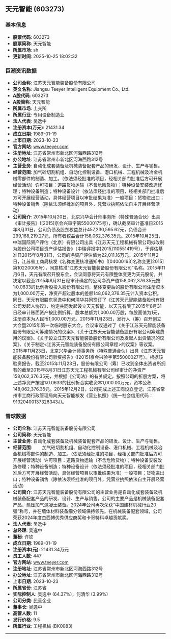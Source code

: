 ## 天元智能 (603273)

### 基本信息

- **股票代码**: 603273
- **股票简称**: 天元智能
- **所属市场**: sh
- **更新时间**: 2025-10-25 18:02:32

### 巨潮资讯数据

- **公司全称**: 江苏天元智能装备股份有限公司
- **英文名称**: Jiangsu Teeyer Intelligent Equipment Co., Ltd.
- **A股代码**: 603273
- **A股简称**: 天元智能
- **所属市场**: 上交所
- **所属行业**: 专用设备制造业
- **法人代表**: 吴逸中
- **注册资本(万元)**: 21431.34
- **成立日期**: 1989-01-19
- **上市日期**: 2023-10-23
- **官方网站**: www.teeyer.com
- **注册地址**: 江苏省常州市新北区河海西路312号
- **办公地址**: 江苏省常州市新北区河海西路312号
- **主营业务**: 自动化成套装备及机械装备配套产品的研发、设计、生产与销售。
- **经营范围**: 加气砼切割机组、自动化控制设备、港口机械、工程机械及冶金机械零部件的制造、加工。（依法须经批准的项目，经相关部门批准后方可开展经营活动）许可项目：道路货物运输（不含危险货物）；特种设备安装改造修理；特种设备制造；特种设备设计（依法须经批准的项目，经相关部门批准后方可开展经营活动，具体经营项目以审批结果为准）一般项目：货物进出口；特种设备销售（除依法须经批准的项目外，凭营业执照依法自主开展经营活动）
- **公司简介**: 2015年10月20日，北京兴华会计师事务所（特殊普通合伙）出具《审计报告》([2015]京会兴审字第55000175号），确认截至审计基准日2015年8月31日，公司负债及股东权益总计457,230,595.62元，负债合计299,168,219.27元，所有者权益合计158,062,376.35元。2015年10月25日，中瑞国际资产评估（北京）有限公司出具《江苏天元工程机械有限公司拟改制为股份公司项目资产评估报告》（中瑞评报字[2015]110551419号），于评估基准日2015年8月31日，公司的净资产评估值为22,011.16万元。2015年11月2日，江苏省工商局核发《名称变更核准通知书》([04000163]名称变更[2015]第10220005号），同意核准“江苏天元智能装备股份有限公司”名称。2015年11月6日，天元有限召开股东会，会议同意将天元有限整体变更为天元股份，并决定以截至2015年8月31日经审计确定的公司净资产值158,062,376.35元按1:0.0633的比例折股投入股份有限公司，整体变更后的股份有限公司注册资本为1,000.00万元，净资产超过股本的差额148,062,376.35元计入资本公积。同日，天元有限股东吴逸中和何清华共同签订了《江苏天元智能装备股份有限公司发起人协议》，约定共同发起设立天元智能，以天元有限于2015年8月31日经审计账面资产按比例折算，股本总额为1,000.00万股，每股面值为1元，注册资本为人民币1,000.00万元。2015年11月23日，发行人（筹）召开创立大会暨2015年第一次临时股东大会，会议审议通过了《关于江苏天元智能装备股份有限公司筹建情况的议案》、《关于江苏天元智能装备股份有限公司筹建费用的议案》、《关于设立江苏天元智能装备股份有限公司及发起人出资情况的议案》、《关于制定<江苏天元智能装备股份有限公司章程>的议案》等议案。2015年11月23日，北京兴华会计师事务所（特殊普通合伙）出具《江苏天元智能装备股份有限公司验资报告》([2015]京会兴验字第55000027号）。根据该验资报告，截至2015年11月23日，股份有限公司（筹）已收到全体出资者所拥有的截至2015年8月31日江苏天元工程机械有限公司经审计的净资产158,062,376.35元，并根据《公司法》的有关规定，按照公司的折股方案，将上述净资产按照1:0.0633的比例折合实收资本1,000.00万元，资本公积148,062,376.35元。2015年12月2日，公司完成上述工商设立登记，江苏省常州市工商行政管理局向天元智能核发《营业执照》（统一社会信用代码：91320400137326343J)。

### 雪球数据

- **公司全称**: 江苏天元智能装备股份有限公司
- **公司简称**: 天元智能
- **主营业务**: 自动化成套装备及机械装备配套产品的研发、设计、生产与销售。
- **经营范围**: 　　加气砼切割机组、自动化控制设备、港口机械、工程机械及冶金机械零部件的制造、加工。（依法须经批准的项目，经相关部门批准后方可开展经营活动）许可项目：道路货物运输（不含危险货物）；特种设备安装改造修理；特种设备制造；特种设备设计（依法须经批准的项目，经相关部门批准后方可开展经营活动，具体经营项目以审批结果为准）一般项目：货物进出口；特种设备销售（除依法须经批准的项目外，凭营业执照依法自主开展经营活动）
- **公司简介**: 江苏天元智能装备股份有限公司的主营业务是自动化成套装备及机械装备配套产品的研发、设计、生产与销售。公司的主要产品是机械装备配套产品、蒸压加气混凝土装备。2024年公司再次荣获“中国建材机械行业20强”称号，并在墙体材料装备细分领域保持领先。在机械装备配套领域，公司荣获2024年度杰西博优秀供应商奖和卡哥特科卓越贡献奖。
- **法人代表**: 吴逸中
- **总经理**: 吴逸中
- **董秘**: 许钦
- **成立日期**: 1989-01-19
- **注册资本(元)**: 21431.34万元
- **员工人数**: 447
- **官方网站**: www.teeyer.com
- **注册地址**: 江苏省常州市新北区河海西路312号
- **办公地址**: 江苏省常州市新北区河海西路312号
- **上市日期**: 2023-10-23
- **所属省份**: 江苏省
- **实际控制人**: 吴逸中 (64.37%)，何清华 (3.99%)
- **公司分类**: 民营企业
- **董事长**: 吴逸中
- **高管人数**: 11
- **发行价格**: 9.5
- **所属行业**: 工程机械 (BK0083)

---